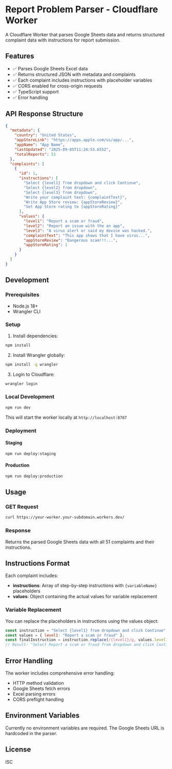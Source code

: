 # Report Problem Parser - Cloudflare Worker

A Cloudflare Worker that parses Google Sheets data and returns structured complaint data with instructions for report submission.

## Features

- ✅ Parses Google Sheets Excel data
- ✅ Returns structured JSON with metadata and complaints
- ✅ Each complaint includes instructions with placeholder variables
- ✅ CORS enabled for cross-origin requests
- ✅ TypeScript support
- ✅ Error handling

## API Response Structure

```json
{
  "metadata": {
    "country": "United States",
    "appStoreLink": "https://apps.apple.com/us/app/...",
    "appName": "App Name",
    "lastUpdated": "2025-09-05T11:24:53.655Z",
    "totalReports": 51
  },
  "complaints": [
    {
      "id": 1,
      "instructions": [
        "Select {level1} from dropdown and click Continue",
        "Select {level2} from dropdown",
        "Select {level3} from dropdown",
        "Write your complaint text: {complaintText}",
        "Write App Store review: {appStoreReview}",
        "Set App Store rating to {appStoreRating}"
      ],
      "values": {
        "level1": "Report a scam or fraud",
        "level2": "Report an issue with the an app",
        "level3": "A virus alert or said my device was hacked.",
        "complaintText": "This app shows that I have virus...",
        "appStoreReview": "Dangerous scam!!!...",
        "appStoreRating": 1
      }
    }
  ]
}
```

## Development

### Prerequisites

- Node.js 18+
- Wrangler CLI

### Setup

1. Install dependencies:
```bash
npm install
```

2. Install Wrangler globally:
```bash
npm install -g wrangler
```

3. Login to Cloudflare:
```bash
wrangler login
```

### Local Development

```bash
npm run dev
```

This will start the worker locally at `http://localhost:8787`

### Deployment

#### Staging
```bash
npm run deploy:staging
```

#### Production
```bash
npm run deploy:production
```

## Usage

### GET Request

```bash
curl https://your-worker.your-subdomain.workers.dev/
```

### Response

Returns the parsed Google Sheets data with all 51 complaints and their instructions.

## Instructions Format

Each complaint includes:
- **instructions**: Array of step-by-step instructions with `{variableName}` placeholders
- **values**: Object containing the actual values for variable replacement

### Variable Replacement

You can replace the placeholders in instructions using the values object:

```javascript
const instruction = "Select {level1} from dropdown and click Continue";
const values = { level1: "Report a scam or fraud" };
const finalInstruction = instruction.replace(/{level1}/g, values.level1);
// Result: "Select Report a scam or fraud from dropdown and click Continue"
```

## Error Handling

The worker includes comprehensive error handling:
- HTTP method validation
- Google Sheets fetch errors
- Excel parsing errors
- CORS preflight handling

## Environment Variables

Currently no environment variables are required. The Google Sheets URL is hardcoded in the parser.

## License

ISC
